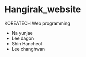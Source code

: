 # Hangirak_website
KOREATECH Web programming
- Na yunjae
- Lee dagon
- Shin Hancheol
- Lee changhwan
